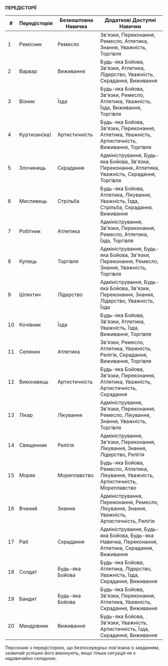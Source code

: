**ПЕРЕДІСТОРІЇ**

| # | Передісторія | Безкоштовна Навичка | Додаткові Доступні Навички |
|---|---|---|---|
| 1 | Ремісник | Ремесло | Зв'язки, Переконання, Ремесло, Атлетика, Знання, Уважність, Торгівля |
| 2 | Варвар | Виживання | Будь-яка Бойова, Зв'язки, Атлетика, Лідерство, Уважність, Скрадання, Виживання |
| 3 | Візник | Їзда | Будь-яка Бойова, Зв'язки, Ремесло, Атлетика, Уважність, Їзда, Виживання, Торгівля |
| 4 | Куртизан(ка) | Артистичність | Будь-яка Бойова, Зв'язки, Переконання, Атлетика, Уважність, Артистичність, Виживання, Торгівля |
| 5 | Злочинець | Скрадання | Адміністрування, Будь-яка Бойова, Зв'язки, Переконання, Атлетика, Уважність, Скрадання, Торгівля |
| 6 | Мисливець | Стрільба | Будь-яка Бойова, Атлетика, Лікування, Уважність, Їзда, Стрільба, Скрадання, Виживання |
| 7 | Робітник | Атлетика | Адміністрування, Зв'язки, Переконання, Ремесло, Атлетика, Їзда, Торгівля |
| 8 | Купець | Торгівля | Адміністрування, Будь-яка Бойова, Зв'язки, Переконання, Ремесло, Знання, Уважність, Торгівля |
| 9 | Шляхтич | Лідерство | Адміністрування, Будь-яка Бойова, Зв'язки, Переконання, Знання, Лідерство, Уважність, Їзда |
| 10 | Кочівник | Їзда | Будь-яка Бойова, Зв'язки, Атлетика, Уважність, Їзда, Виживання, Торгівля |
| 11 | Селянин | Атлетика | Зв'язки, Ремесло, Атлетика, Уважність, Релігія, Скрадання, Виживання, Торгівля |
| 12 | Виконавець | Артистичність | Будь-яка Бойова, Зв'язки, Переконання, Атлетика, Уважність, Артистичність, Скрадання |
| 13 | Лікар | Лікування | Адміністрування, Зв'язки, Переконання, Ремесло, Лікування, Знання, Уважність, Торгівля |
| 14 | Священник | Релігія | Адміністрування, Зв'язки, Переконання, Лікування, Знання, Лідерство, Релігія |
| 15 | Моряк | Мореплавство | Будь-яка Бойова, Ремесло, Атлетика, Лікування, Уважність, Артистичність, Мореплавство |
| 16 | Вчений | Знання | Адміністрування, Переконання, Ремесло, Лікування, Знання, Уважність, Артистичність, Релігія |
| 17 | Раб | Скрадання | Адміністрування, Будь-яка Бойова, Будь-яка Навичка, Переконання, Атлетика, Скрадання, Виживання |
| 18 | Солдат | Будь-яка Бойова | Будь-яка Бойова, Атлетика, Лідерство, Уважність, Їзда, Скрадання, Виживання |
| 19 | Бандит | Будь-яка Бойова | Будь-яка Бойова, Зв'язки, Переконання, Атлетика, Уважність, Скрадання, Виживання |
| 20 | Мандрівник | Виживання | Будь-яка Бойова, Зв'язки, Уважність, Артистичність, Їзда, Скрадання, Виживання |

Персонажі з передісторією, що безпосередньо пов'язана із завданням, зазвичай успішно його виконують, якщо тільки ситуація не є надзвичайно складною.